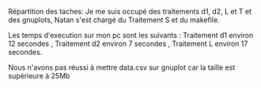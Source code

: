 

Répartition des taches: 
Je me suis occupé des traitements d1, d2, L et T et des gnuplots, Natan s'est chargé du Traitement S et du makefile.

Les temps d'execution sur mon pc sont les suivants : Traitement d1 environ 12 secondes , Traitement d2 environ 7 secondes , Traitement L environ 17 secondes.

Nous n'avons pas réussi à mettre data.csv sur gnuplot car la taille est supérieure à 25Mb








